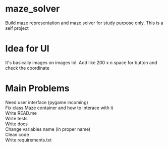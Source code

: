# maze_solver
Build maze representation and maze solver for study purpose only. This is a self project



# Idea for UI
It's basically images on images lol. Add like 200 x n space for button and check the coordinate



# Main Problems
Need user interface (pygame incoming) <br/>
Fix class Maze container and how to interace with it <br/>
Write READ.me <br/>
Write tests <br/>
Write docs <br/>
Change variables name (in proper name) <br/>
Clean code <br/>
Write requirements.txt <br/>